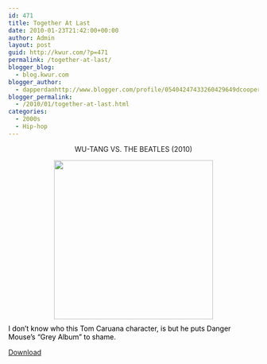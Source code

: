```yaml
---
id: 471
title: Together At Last
date: 2010-01-23T21:42:00+00:00
author: Admin
layout: post
guid: http://kwur.com/?p=471
permalink: /together-at-last/
blogger_blog:
  - blog.kwur.com
blogger_author:
  - dapperdanhttp://www.blogger.com/profile/05404247433260429649dcooper@artsci.wustl.edu
blogger_permalink:
  - /2010/01/together-at-last.html
categories:
  - 2000s
  - Hip-hop
---
```

<div class="pf-content">
  <div style="text-align: center;">
    WU-TANG VS. THE BEATLES (2010)
  </div>
  
  <p>
    <a onblur="try {parent.deselectBloggerImageGracefully();} catch(e) {}" href="http://www.kwur.com/blog/uploaded_images/Wu-Beatles-1-725945.jpg" style="text-decoration: none;"><img style="text-decoration: underline;display: block; margin-top: 0px; margin-right: auto; margin-bottom: 10px; margin-left: auto; text-align: center; cursor: pointer; width: 320px; height: 320px; " src="http://www.kwur.com/blog/uploaded_images/Wu-Beatles-1-725870.jpg" border="0" alt="" /><span class="Apple-style-span" style="color: rgb(0, 0, 0); ">I don’t know who this Tom Caruana character, is but he puts Danger Mouse’s “Grey Album” to shame.</span></a>
  </p>
  
  <div>
  </div>
  
  <div>
    <span class="Apple-style-span"  style="color:#000000;"><a href="http://www.megaupload.com/?d=5WJYW5KE">Download</a></span>
  </div>
</div>